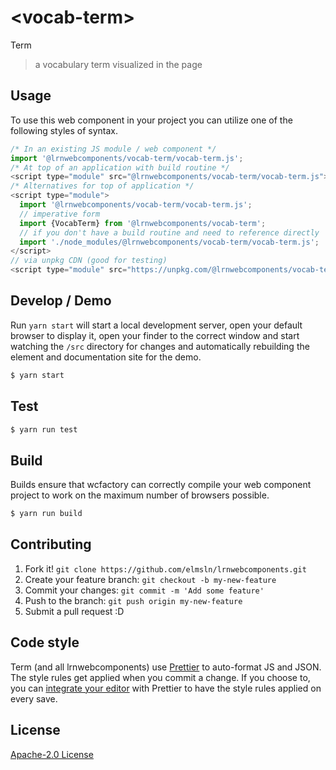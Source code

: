 # &lt;vocab-term&gt;

Term
> a vocabulary term visualized in the page

## Usage
To use this web component in your project you can utilize one of the following styles of syntax.

```js
/* In an existing JS module / web component */
import '@lrnwebcomponents/vocab-term/vocab-term.js';
/* At top of an application with build routine */
<script type="module" src="@lrnwebcomponents/vocab-term/vocab-term.js"></script>
/* Alternatives for top of application */
<script type="module">
  import '@lrnwebcomponents/vocab-term/vocab-term.js';
  // imperative form
  import {VocabTerm} from '@lrnwebcomponents/vocab-term';
  // if you don't have a build routine and need to reference directly
  import './node_modules/@lrnwebcomponents/vocab-term/vocab-term.js';
</script>
// via unpkg CDN (good for testing)
<script type="module" src="https://unpkg.com/@lrnwebcomponents/vocab-term/vocab-term.js"></script>
```

## Develop / Demo
Run `yarn start` will start a local development server, open your default browser to display it, open your finder to the correct window and start watching the `/src` directory for changes and automatically rebuilding the element and documentation site for the demo.
```bash
$ yarn start
```

## Test

```bash
$ yarn run test
```

## Build
Builds ensure that wcfactory can correctly compile your web component project to
work on the maximum number of browsers possible.
```bash
$ yarn run build
```

## Contributing

1. Fork it! `git clone https://github.com/elmsln/lrnwebcomponents.git`
2. Create your feature branch: `git checkout -b my-new-feature`
3. Commit your changes: `git commit -m 'Add some feature'`
4. Push to the branch: `git push origin my-new-feature`
5. Submit a pull request :D

## Code style

Term (and all lrnwebcomponents) use [Prettier][prettier] to auto-format JS and JSON.  The style rules get applied when you commit a change.  If you choose to, you can [integrate your editor][prettier-ed] with Prettier to have the style rules applied on every save.

[prettier]: https://github.com/prettier/prettier/
[prettier-ed]: https://github.com/prettier/prettier/#editor-integration
[polyserve]: https://github.com/Polymer/polyserve
[web-component-tester]: https://github.com/Polymer/web-component-tester

## License
[Apache-2.0 License](http://opensource.org/licenses/Apache-2.0)